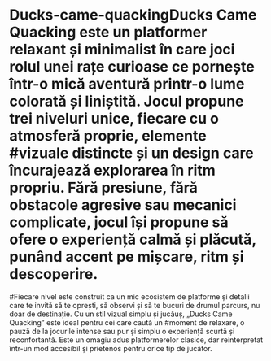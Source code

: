 # Ducks-came-quackingDucks Came Quacking este un platformer relaxant și minimalist în care joci rolul unei rațe curioase ce pornește într-o mică aventură printr-o lume colorată și liniștită. Jocul propune trei niveluri unice, fiecare cu o atmosferă proprie, elemente #vizuale distincte și un design care încurajează explorarea în ritm propriu. Fără presiune, fără obstacole agresive sau mecanici complicate, jocul își propune să ofere o experiență calmă și plăcută, punând accent pe mișcare, ritm și descoperire.

#Fiecare nivel este construit ca un mic ecosistem de platforme și detalii care te invită să te oprești, să observi și să te bucuri de drumul parcurs, nu doar de destinație. Cu un stil vizual simplu și jucăuș, „Ducks Came Quacking” este ideal pentru cei care caută un #moment de relaxare, o pauză de la jocurile intense sau pur și simplu o experiență scurtă și reconfortantă. Este un omagiu adus platformerelor clasice, dar reinterpretat într-un mod accesibil și prietenos pentru orice tip de jucător.
